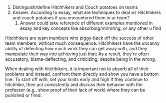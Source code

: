 1. Distinguish/define Hitchhikers and Couch potatoes on teams
2. Answer: According to essay, what are techniques to deal w/ Hitchhikers and couch potatoes if you encountered them in ur team?
	1. Answer could take reference of different examples mentioned in essay and key concepts like absorbing/mirroring, or any other u find

Hitchhikers are team members who piggy-back off the success of other team members, without much consequence. Hitchhikers have the uncanny ability of detecting how much work they can get away with, and they manipulate their way into achieving just that; As a result, they're often accusatory, blame-deflecting, and criticizing, despite being in the wrong. 

When dealing with hitchhikers, it is important not to absorb all of their problems and instead, confront them directly and show you have a bottom line. To start off with, set your limits early and high If they continue to hitchhike, then act consistently and discuss their behavior with the professor  (e.g., show proof of their lack of work) where they can be punished or fired. 
